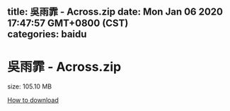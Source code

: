 
title: 吳雨霏 - Across.zip
date: Mon Jan 06 2020 17:47:57 GMT+0800 (CST)    
categories: baidu
---

# 吳雨霏 - Across.zip
size: 105.10 MB
 
 

[How to download](https://bpcam.bemobtrk.com/go/2ceec3aa-1ca2-46d6-b9ff-aaa5c184517c?jno=2609)